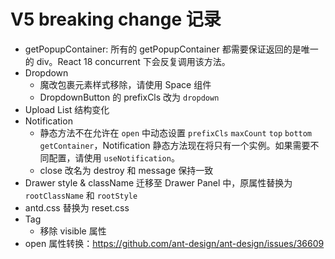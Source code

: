 # V5 breaking change 记录

- getPopupContainer: 所有的 getPopupContainer 都需要保证返回的是唯一的 div。React 18 concurrent 下会反复调用该方法。
- Dropdown
  - 魔改包裹元素样式移除，请使用 Space 组件
  - DropdownButton 的 prefixCls 改为 `dropdown`
- Upload List 结构变化
- Notification
  - 静态方法不在允许在 `open` 中动态设置 `prefixCls` `maxCount` `top` `bottom` `getContainer`，Notification 静态方法现在将只有一个实例。如果需要不同配置，请使用 `useNotification`。
  - close 改名为 destroy 和 message 保持一致
- Drawer style & className 迁移至 Drawer Panel 中，原属性替换为 `rootClassName` 和 `rootStyle`
- antd.css 替换为 reset.css
- Tag
  - 移除 visible 属性
- open 属性转换：https://github.com/ant-design/ant-design/issues/36609
